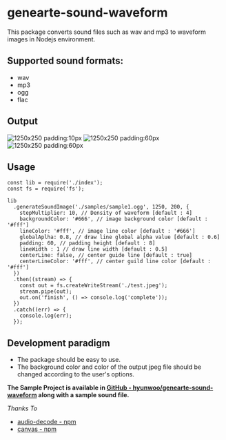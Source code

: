 # genearte-sound-waveform

This package converts sound files such as wav and mp3 to waveform images in Nodejs environment.

## Supported sound formats:

- wav
- mp3
- ogg
- flac

## Output 

![1250x250 padding:10px](https://hyunwoo.io/genearte-sound-waveform/test.jpeg)
![1250x250 padding:60px](https://hyunwoo.io/genearte-sound-waveform/test2.jpeg)
![1250x250 padding:60px](https://hyunwoo.io/genearte-sound-waveform/test3.jpeg)

## Usage

```
const lib = require('./index');
const fs = require('fs');

lib
  .generateSoundImage('./samples/sample1.ogg', 1250, 200, {
    stepMultiplier: 10, // Density of waveform [default : 4]
    backgroundColor: '#666', // image background color [default : '#fff']
    lineColor: '#fff', // image line color [default : '#666']
    globalAplha: 0.8, // draw line global alpha value [default : 0.6]
    padding: 60, // padding height [default : 8]
    lineWidth : 1 // draw line width [default : 0.5]
    centerLine: false, // center guide line [default : true]
    centerLineColor: '#fff', // center guild line color [default : '#fff']
  })
  .then((stream) => {
    const out = fs.createWriteStream('./test.jpeg');
    stream.pipe(out);
    out.on('finish', () => console.log('complete'));
  })
  .catch((err) => {
    console.log(err);
  });
```

## Development paradigm

- The package should be easy to use.
- The background color and color of the output jpeg file should be changed according to the user's options.

**The Sample Project is available in [GitHub - hyunwoo/genearte-sound-waveform](https://github.com/hyunwoo/genearte-sound-waveform) along with a sample sound file.**

_Thanks To_

- [audio-decode - npm](https://www.npmjs.com/package/audio-decode)
- [canvas - npm](https://www.npmjs.com/package/canvas)
